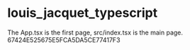 # louis_jacquet_typescript
The App.tsx is the first page, src/index.tsx is the main page.
67424E525675E5FCA5DA5CE77417F3
